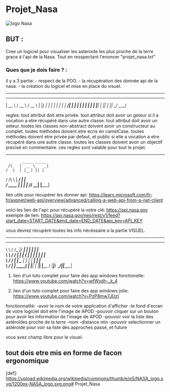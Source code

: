 # Projet_Nasa

![logo Nasa](def)

## BUT :

Cree un logiciel pour visualiser les asteroide les plus proche de la terre grace à l'api de la Nasa.
Tout en resspectant l'enoncer "projet_nasa.txt" 

### Ques que je dois faire ? :

il y a 3 partie:
    - respect de la POO.
    - la récupération des donnée api de la nasa.
    - la création du logicel et mise en place du visuel.

---

  _____   ____   ____  
 |  __ \ / __ \ / __ \ 
 | |__) | |  | | |  | |
 |  ___/| |  | | |  | |
 | |    | |__| | |__| |
 |_|     \____/ \____/ 
                       
regles:
    tout attribut doit etre privée.
    tout attribut doit avoir un geteur si il a vocation a etre récupéré dans une autre classe.
    tout attribut doit avoir un seteur.
    toutes les classes non-abstract doivent avoir un constructeur au complet.
    toutes méthodes doivent etre ecris en camelCase.
    toutes méthodes doivent etre privée par defaut, et public si elle a vocation a etre 
        récupéré dans une autre classe.
    toutes les classes doivent avoir un objectif precisé en commentaire.
    ces regles sont valable pour tout le projet.

---
           _____ _____ 
     /\   |  __ \_   _|
    /  \  | |__) || |  
   / /\ \ |  ___/ | |  
  / ____ \| |    _| |_ 
 /_/    \_\_|   |_____|

lien utile pour recupérer les donner api: https://learn.microsoft.com/fr-fr/aspnet/web-api/overview/advanced/calling-a-web-api-from-a-net-client

voici les lien de l'api:
	pour récupéré la votre clé: https://api.nasa.gov
	exemple de lien: https://api.nasa.gov/neo/rest/v1/feed?start_date=START_DATE&end_date=END_DATE&api_key=API_KEY
		
vous devrez recupéré toutes les info nécéssaire a la partie VISUEL.

---
 __      _______  _____ _    _ ______ _      
 \ \    / /_   _|/ ____| |  | |  ____| |     
  \ \  / /  | | | (___ | |  | | |__  | |     
   \ \/ /   | |  \___ \| |  | |  __| | |     
    \  /   _| |_ ____) | |__| | |____| |____ 
     \/   |_____|_____/ \____/|______|______|
	
1. lien d'un tuto complet pour faire des app windows fonctionelle: https://www.youtube.com/watch?v=wfWxdh-_k_4

2. lien d'un tuto complet pour faire des app windows jolie: https://www.youtube.com/watch?v=PzP8mw7JUzI
	
fonctionnalité:
	-avoir le nom de votre application d'afficher
	-le fond d'ecran de votre logiciel doit etre l'image de APOD
	-pouvoir cliquer sur un bouton pour avoir les information de l'image de APOD
	-pouvoir voir la liste des astéroîdes proche de la terre
		-nom
		-distance min
	-pouvoir selectionner un astéroide pour voir sa liste des approches passé, et future

vous avez champ libre pour le visuel.


tout dois etre mis en forme de facon ergonomique
---


[def]: https://upload.wikimedia.org/wikipedia/commons/thumb/e/e5/NASA_logo.svg/1200px-NASA_logo.svg.png# Projet_Nasa
